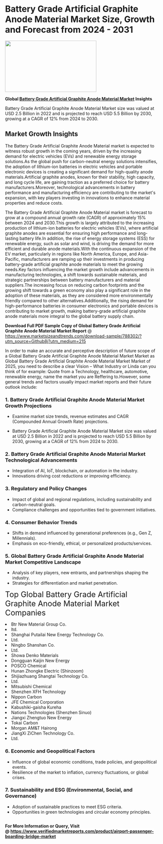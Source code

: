 <H1>Battery Grade Artificial Graphite Anode Material Market Size, Growth and Forecast from 2024 - 2031</H1><img class="aligncenter size-medium wp-image-584254" src="https://thirdeyenews.in/wp-content/uploads/2024/09/Global-Market-Research-300x168.jpeg" alt="" width="300" height="168" /><p><strong>Global&nbsp;<a href="https://www.marketsizeandtrends.com/download-sample/788302/?utm_source=Github8j?utm_medium=215">Battery Grade Artificial Graphite Anode Material Market</a> Insights</strong></p><p>Battery Grade Artificial Graphite Anode Material Market size was valued at USD 2.5 Billion in 2022 and is projected to reach USD 5.5 Billion by 2030, growing at a CAGR of 12% from 2024 to 2030.</p><p><h2>Market Growth Insights</h2> <p>The Battery Grade Artificial Graphite Anode Material market is expected to witness robust growth in the coming years, driven by the increasing demand for electric vehicles (EVs) and renewable energy storage solutions.As the global push for carbon-neutral energy solutions intensifies, the adoption of lithium-ion batteries in electric vehicles and portable electronic devices is creating a significant demand for high-quality anode materials.Artificial graphite anodes, known for their stability, high capacity, and long cycle life, are gaining traction as a preferred choice for battery manufacturers.Moreover, technological advancements in battery performance and manufacturing efficiency are contributing to the market's expansion, with key players investing in innovations to enhance material properties and reduce costs.</p> <p>The Battery Grade Artificial Graphite Anode Material market is forecast to grow at a compound annual growth rate (CAGR) of approximately 15% between 2024 and 2030.This growth is largely attributed to the increasing production of lithium-ion batteries for electric vehicles (EVs), where artificial graphite anodes are essential for ensuring high performance and long-lasting battery life.In addition, the rise of energy storage systems (ESS) for renewable energy, such as solar and wind, is driving the demand for more efficient and durable anode materials.With the continuous expansion of the EV market, particularly in regions like North America, Europe, and Asia-Pacific, manufacturers are ramping up their investments in producing battery-grade artificial graphite anode materials to meet the growing needs.Key factors influencing the market growth include advancements in manufacturing technologies, a shift towards sustainable materials, and strategic partnerships between battery manufacturers and material suppliers.The increasing focus on reducing carbon footprints and the growing shift towards a green economy also play a significant role in the adoption of these materials, as they are considered more environmentally friendly compared to other alternatives.Additionally, the rising demand for high-performance batteries in consumer electronics and portable devices is contributing to market growth, making battery-grade artificial graphite anode materials more integral to the global battery supply chain.</p> <p><span class=""><strong>Download Full PDF Sample Copy of Global Battery Grade Artificial Graphite Anode Material Market Report</strong> @ <a href="https://www.marketsizeandtrends.com/download-sample/788302/?utm_source=Github8j?utm_medium=215" target="_blank">https://www.marketsizeandtrends.com/download-sample/788302/?utm_source=Github8j?utm_medium=215</a></span></p><p>In order to make an accurate and perceptive description of future scope of a Global&nbsp;Battery Grade Artificial Graphite Anode Material Market Market as Global&nbsp;Battery Grade Artificial Graphite Anode Material Market Market of 2025, you need to describe a clear Vision &ndash; What Industry or Linda can you think of for example: Quote from a Technology, healthcare, automotive, renewable energy, name the market you are Reffering to.However, some general trends and factors usually impact market reports and their future outlook include:</p><h3>1.&nbsp;<strong>Battery Grade Artificial Graphite Anode Material Market Growth Projections</strong></h3><ul><li>Examine market size trends, revenue estimates and CAGR (Compounded Annual Growth Rate) projections.</li><li><p>Battery Grade Artificial Graphite Anode Material Market size was valued at USD 2.5 Billion in 2022 and is projected to reach USD 5.5 Billion by 2030, growing at a CAGR of 12% from 2024 to 2030.</p></li></ul><h3>2.&nbsp;<strong>Battery Grade Artificial Graphite Anode Material Market Technological Advancements</strong></h3><ul><li>Integration of AI, IoT, blockchain, or automation in the industry.</li><li>Innovations driving cost reductions or improving efficiency.</li></ul><h3>3.&nbsp;<strong>Regulatory and Policy Changes</strong></h3><ul><li>Impact of global and regional regulations, including sustainability and carbon-neutral goals.</li><li>Compliance challenges and opportunities tied to government initiatives.</li></ul><h3>4.&nbsp;<strong>Consumer Behavior Trends</strong></h3><ul><li>Shifts in demand influenced by generational preferences (e.g., Gen Z, Millennials).</li><li>Emphasis on eco-friendly, ethical, or personalized products/services.</li></ul><h3>5.&nbsp;<strong>Global Battery Grade Artificial Graphite Anode Material Market Competitive Landscape</strong></h3><ul><li>Analysis of key players, new entrants, and partnerships shaping the industry.</li><li>Strategies for differentiation and market penetration.</li></ul><p data-pm-slice="1 1 []"><span style="color: inherit; font-family: inherit; font-size: 25px;">Top Global Battery Grade Artificial Graphite Anode Material Market Companies</span></p><div class="" data-test-id=""><p><li>Btr New Material Group Co.</li><li>ltd.</li><li> Shanghai Putailai New Energy Technology Co.</li><li>Ltd.</li><li> Ningbo Shanshan Co.</li><li>Ltd.</li><li> Showa Denko Materials</li><li> Dongguan Kaijin New Energy</li><li> POSCO Chemical</li><li> Hunan Zhongke Electric (Shinzoom)</li><li> Shijiazhuang Shangtai Technology Co.</li><li>Ltd.</li><li> Mitsubishi Chemical</li><li> Shenzhen XFH Technology</li><li> Nippon Carbon</li><li> JFE Chemical Corporation</li><li> Kabushiki-gaisha Kureha</li><li> Nations Technologies (Shenzhen Sinuo)</li><li> Jiangxi Zhengtuo New Energy</li><li> Tokai Carbon</li><li> Morgan AM&T Hairong</li><li> JiangXi ZiChen Technology Co.</li><li>Ltd.</li></p></div><h3>6.&nbsp;<strong>Economic and Geopolitical Factors</strong></h3><ul><li>Influence of global economic conditions, trade policies, and geopolitical events.</li><li>Resilience of the market to inflation, currency fluctuations, or global crises.</li></ul><h3>7.&nbsp;<strong>Sustainability and ESG (Environmental, Social, and Governance)</strong></h3><ul><li>Adoption of sustainable practices to meet ESG criteria.</li><li>Opportunities in green technologies and circular economy principles.</li></ul><h2><strong style="font-size: 14px;">For More Information or Query, Visit @&nbsp;</strong><a style="background-color: #ffffff; font-size: 14px;" href="https://www.marketsizeandtrends.com/report/battery-grade-artificial-graphite-anode-material-market/" target="_blank">https://www.verifiedmarketreports.com/product/airport-passenger-boarding-bridge-market</a></h2>